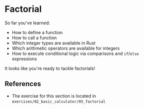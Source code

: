 # Factorial

So far you've learned:

- How to define a function
- How to call a function
- Which integer types are available in Rust
- Which arithmetic operators are available for integers
- How to execute conditional logic via comparisons and `if`/`else` expressions

It looks like you're ready to tackle factorials!

## References

- The exercise for this section is located in `exercises/02_basic_calculator/05_factorial`
